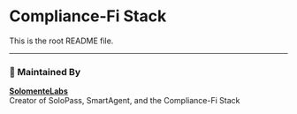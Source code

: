 # Compliance‑Fi Stack

This is the root README file.

---

### 👤 Maintained By

**[SolomenteLabs](https://github.com/SolomenteLabs)**  
Creator of SoloPass, SmartAgent, and the Compliance-Fi Stack
